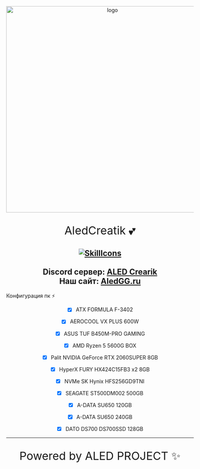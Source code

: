 <div id="logo" align="center">
<img src="https://i.imgur.com/hiZVAD2.png" alt="logo" style="width:555px;height:auto"> 
  
<p align="center" style="font-size:30px">AledCreatik 💕</p>
  
<a href="#">![SkillIcons](https://skillicons.dev/icons?i=js,nodejs,java,py,html,css,heroku,mongodb,vscode,discord)</a><br><br>
Discord сервер: [ALED Crearik](https://discord.gg/5BM4XD3qxM)<br>
Наш сайт: [AledGG.ru](https://aledproject.github.io)
---

  <summary align="left">Конфигурация пк ⚡</summary>
  
- [x] ATX FORMULA F-3402
- [x] AEROCOOL VX PLUS 600W
- [x] ASUS TUF B450M-PRO GAMING
- [x] AMD Ryzen 5 5600G BOX
- [x] Palit NVIDIA GeForce RTX 2060SUPER 8GB
- [x] HyperX FURY HX424C15FB3 x2 8GB
- [x] NVMe SK Hynix HFS256GD9TNI
- [x] SEAGATE ST500DM002 500GB
- [x] A-DATA SU650 120GB
- [x] A-DATA SU650 240GB
- [x] DATO DS700 DS700SSD 128GB


---

<p align="center" style="font-size:30px">Powered by ALED PROJECT ✨</p>
